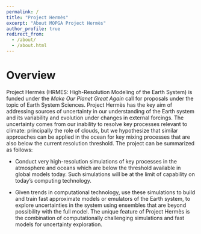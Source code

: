 ```yaml
---
permalink: /
title: "Project Hermès"
excerpt: "About MOPGA Project Hermès"
author_profile: true
redirect_from: 
  - /about/
  - /about.html
---
```


# Overview

Project Hermès (HRMES: High-Resolution Modeling of the Earth System) is funded under the _Make Our Planet Great Again_ call for proposals under the topic of Earth System Sciences. Project Hermès has the key aim of addressing sources of uncertainty in our understanding of the Earth system and its variability and evolution under changes in external forcings. The uncertainty comes from our inability to resolve key processes relevant to climate: principally the role of clouds, but we hypothesize that similar approaches can be applied in the ocean for key mixing processes that are also below the current resolution threshold. The project can be summarized as follows: 

- Conduct very high-resolution simulations of key processes in the
  atmosphere and oceans which are below the threshold available in
  global models today. Such simulations will be at the limit of
  capability on today’s computing technology.

- Given trends in computational technology, use these simulations to
  build and train fast approximate models or emulators of the Earth
  system, to explore uncertainties in the system using ensembles that
  are beyond possibility with the full model. The unique feature of
  Project Hermès is the combination of computationally challenging
  simulations and fast models for uncertainty exploration.


